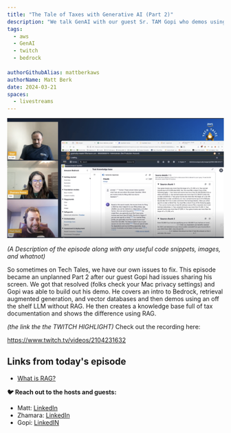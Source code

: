 ```yaml
---
title: "The Tale of Taxes with Generative AI (Part 2)"
description: "We talk GenAI with our guest Sr. TAM Gopi who demos using RAG to answer questions on filing your US taxes."
tags:
  - aws
  - GenAI
  - twitch
  - bedrock

authorGithubAlias: mattberkaws
authorName: Matt Berk
date: 2024-03-21
spaces:
  - livestreams
---
```


![Screenshot from the stream or an image related to the topic](images/2024-03-21.png)

*(A Description of the episode along with any useful code snippets, images, and whatnot)*

So sometimes on Tech Tales, we have our own issues to fix. This episode became an unplanned Part 2 after our guest Gopi had issues sharing his screen. We got that resolved (folks check your Mac privacy settings) and Gopi was able to build out his demo. He covers an intro to Bedrock, retrieval augmented generation, and vector databases and then demos using an off the shelf LLM without RAG. He then creates a knowledge base full of tax documentation and shows the difference using RAG. 
 

*(the link the the TWITCH HIGHLIGHT)*
Check out the recording here:

https://www.twitch.tv/videos/2104231632

## Links from today's episode

- [What is RAG?](https://aws.amazon.com/what-is/retrieval-augmented-generation/)


**🐦 Reach out to the hosts and guests:**

- Matt: [LinkedIn](https://www.linkedin.com/in/matthewlberk)
- Zhamara: [LinkedIn](https://www.linkedin.com/in/zhamarareano/)
- Gopi: [LinkedIN](https://www.linkedin.com/in/gopi-mudiyala-17a8081/)
